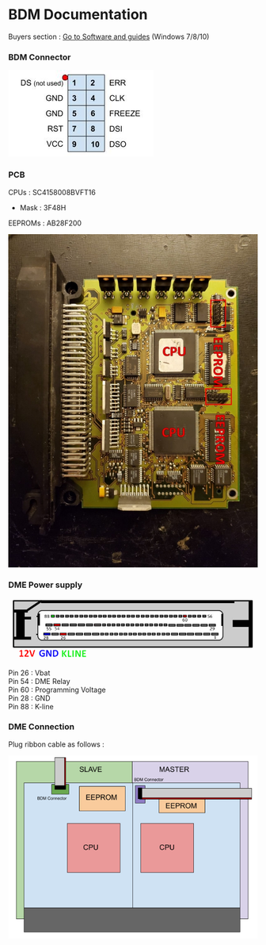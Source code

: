 # BDM Documentation

Buyers section :
[Go to Software and guides](#Buyers-Ressources) (Windows 7/8/10)

### BDM Connector

![BDM_connector](/pictures/BDM_connector.jpg)

### PCB

CPUs : SC4158008BVFT16
- Mask : 3F48H

EEPROMs : AB28F200

![mss50](/pictures/mss50.jpeg)

### DME Power supply

![pinout](/pictures/pinout_bdm_mss50.png)

Pin 26 : Vbat  
Pin 54 : DME Relay  
Pin 60 : Programming Voltage  
Pin 28 : GND  
Pin 88 : K-line

### DME Connection

Plug ribbon cable as follows :

![DME_Detail](/pictures/DME_Detail_mss50.png)
